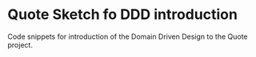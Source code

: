 # Quote Sketch fo DDD introduction

Code snippets for introduction of the Domain Driven Design to the Quote project.
